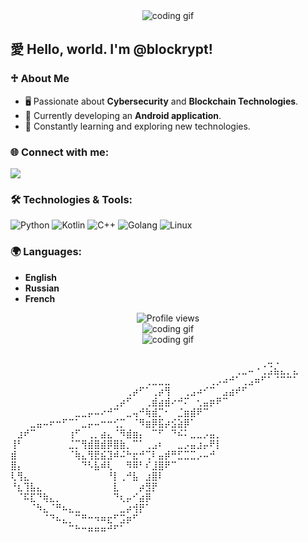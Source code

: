 <div align="center">
  <img src="https://i.giphy.com/media/v1.Y2lkPTc5MGI3NjExc3ppMnppOTQ2dmk5Z2Z1MDRtb3J5cHFrN3hsYm12b2oyeDBlb2I3ZyZlcD12MV9pbnRlcm5hbF9naWZfYnlfaWQmY3Q9Zw/l0MYRN89l6PG7TOoM/giphy.gif" alt="coding gif">
</div>

## 愛 Hello, world. I'm @blockrypt!

### ♱ About Me
- 🖥️ Passionate about **Cybersecurity** and **Blockchain Technologies**.
- 📱 Currently developing an **Android application**.
- 🌱 Constantly learning and exploring new technologies.

### 🌐 Connect with me:
<a href="mailto:blockrypt@gmail.com"><img src="https://img.shields.io/badge/Email-blockrypt@gmail.com-blue?style=for-the-badge&logo=gmail"></a>

### 🛠️ Technologies & Tools:
![Python](https://img.shields.io/badge/-Python-333333?style=flat&logo=python)
![Kotlin](https://img.shields.io/badge/-Kotlin-333333?style=flat&logo=kotlin)
![C++](https://img.shields.io/badge/-C++-333333?style=flat&logo=cplusplus)
![Golang](https://img.shields.io/badge/-Golang-333333?style=flat&logo=go)
![Linux](https://img.shields.io/badge/-Linux-333333?style=flat&logo=linux)

### 🌍 Languages:
- **English**
- **Russian**
- **French**

<div align="center">
  <img src="https://komarev.com/ghpvc/?username=blockrypt&color=blue&style=flat-square" alt="Profile views" />
</div>

<div align="center">
  <img src="https://i.giphy.com/media/v1.Y2lkPTc5MGI3NjExMzlrM2M0djdiMWd2d3JpNDVnOWFxazhvcnQydTRka2N4ejJhNW4zeSZlcD12MV9pbnRlcm5hbF9naWZfYnlfaWQmY3Q9Zw/8fRwPZtbWkkX6/giphy.gif" alt="coding gif">
</div>

<div align="center">
  <img src="https://i.giphy.com/media/v1.Y2lkPTc5MGI3NjExZzh4M2ljZ2U0bmtldHRsZW9jZzIzNGNkNjliaTJ0OXkzYjJ4ODd4NCZlcD12MV9pbnRlcm5hbF9naWZfYnlfaWQmY3Q9Zw/zNlhulNKUcO9T3a3ag/giphy.gif" alt="coding gif">
</div>

⠀⠀⠀⠀⠀⠀⠀⠀⠀⠀⠀⠀⠀⠀⠀⠀⠀⠀⠀⠀⠀⠀⠀⠀⠀⠀⠀⠀⠀⠀⠀⠀⠀⠀⠀⠀⠀⠀⠀⠀⣀⢀⠀⠀⠀
⠀⠀⠀⠀⠀⠀⠀⠀⠀⠀⠀⠀⠀⠀⠀⠀⠀⠀⠀⠀⠀⠀⠀⠀⠀⠀⠀⠀⠀⠀⠀⠀⠀⠀⠀⢀⣀⠤⠐⢈⣨⣦⣄⡀⣄
⠀⠀⠀⠀⠀⠀⠀⠀⠀⠀⠀⠀⠀⠀⠀⠀⠀⠀⠀⠀⠀⢀⣀⣀⣀⠀⠀⠀⠀⠀⠀⢀⡠⠴⠚⠁⢀⣠⠶⠋⠁⠈⠉⠉⠁
⠀⠀⠀⠀⠀⠀⠀⠀⠀⠀⠀⠀⠀⠀⠀⠀⠀⠀⢀⡴⠋⠁⢀⡴⢻⠀⠀⢀⣠⠴⠊⠉⠀⣠⣴⠞⠋⠀⠀⠀⠀⠀⠀⠀⠀
⠀⠀⠀⠀⠀⠀⠀⠀⠀⠀⠀⠀⠀⠀⠀⠀⢀⡴⠋⠀⠀⢀⣾⣴⣾⠔⠚⠍⠀⢂⣤⡶⠟⠉⠀⠀⠀⠀⠀⠀⠀⠀⠀⠀⠀
⠀⠀⠀⠀⠀⠀⠀⠀⠀⠀⣀⣀⡤⠤⠔⠚⠉⠀⣀⢤⠚⢷⣾⡉⠂⠀⣈⣶⣾⠟⠉⠀⠀⠀⠀⠀⠀⠀⠀⠀⠀⠀⠀⠀⠀
⠀⠀⠀⣀⣤⠤⠖⠒⠋⠉⠁⣀⡤⠤⠒⠒⢊⡉⠀⠈⠻⣶⡿⣯⡴⣪⣵⡿⠁⠀⠀⠀⠀⠀⠀⠀⠀⠀⠀⠀⠀⠀⠀⠀⠀
⠀⣰⠞⠉⠀⠀⠀⠀⠀⢰⠋⠀⢀⡀⣴⣄⠈⠻⣾⣶⡄⠀⠉⠋⠀⠙⠮⠅⣀⣀⡠⣤⡀⠀⠀⠀⠀⠀⠀⠀⠀⠀⠀⠀⠀
⢸⠃⠀⠀⠀⠀⠀⠀⠀⣈⡉⢻⣾⣿⣾⡿⣿⣷⡀⠉⠁⢀⣠⠆⠀⠀⣀⡠⣤⣰⡤⠟⡇⠀⠀⠀⠀⠀⠀⠀⠀⠀⠀⠀
⣾⠀⠀⠀⠀⠀⠀⠀⠀⠈⢷⣄⢻⣟⣮⣹⠾⠬⠓⣖⠚⢉⠇⣤⡾⠛⣋⣉⣉⡠⠤⠚⠀⠀⠀⠀⠀⠀⠀⠀⠀⠀⠀⠀
⣿⡄⠀⠀⠀⠀⠀⠀⠀⠀⠀⠙⠣⣧⠾⢇⠀⠀⠻⠿⠃⠎⣸⣿⠟⠉⠀⠀⠀⠀⠀⠀⠀⠀⠀⠀⠀⠀⠀⠀⠀⠀⠀⠀
⢇⢻⣄⠀⠀⠀⠀⠀⠀⠀⠀⠀⠀⠀⠀⠘⡇⢀⠚⣧⠀⣰⣿⠇⠀⠀⠀⠀⠀⠀⠀⠀⠀⠀⠀⠀⠀⠀⠀⠀⠀
⠘⣆⢹⣧⣄⠀⠀⠀⠀⠀⠀⠀⠀⠀⠀⠀⣇⠀⠀⠀⡴⣻⡟⠀⠀⠀⠀⠀⠀⠀⠀⠀⠀⠀⠀⠀⠀⠀⠀⠀⠀⠀
⠀⠈⠯⣏⠙⢷⣄⡀⠀⠀⠀⠀⠀⠀⠀⠀⠙⢆⡤⠊⣴⡿⠀⠀⠀⠀⠀⠀⠀⠀⠀⠀⠀⠀⠀⠀⠀⠀⠀⠀⠀⠀
⠀⠀⠀⠈⠳⣄⠈⠛⠦⣄⣀⠀⠀⠀⠀⠀⠀⣀⡴⢺⡟⠁⠀⠀⠀⠀⠀⠀⠀⠀⠀⠀⠀⠀⠀⠀⠀⠀⠀⠀⠀⠀⠀⠀⠀
⠀⠀⠀⠀⠀⠈⠙⠦⣄⡀⠉⠛⠒⠲⠶⣖⠋⣩⡶⠋⠀⠀⠀⠀⠀⠀⠀⠀⠀⠀⠀⠀⠀⠀⠀⠀⠀⠀⠀⠀⠀⠀⠀⠀⠀
⠀⠀⠀⠀⠀⠀⠀⠀⠀⠉⠓⠒⠶⠶⠶⠚⠋⠁⠀⠀⠀⠀⠀⠀⠀⠀⠀⠀⠀⠀⠀⠀⠀⠀⠀⠀⠀⠀⠀⠀⠀⠀⠀⠀⠀
⠀⠀⠀⠀⠀⠀⠀⠀⠀⠀⠀⠀⠀⠀⠀
<!---
blockrypt/blockrypt is a ✨ special ✨ repository because its `README.md` (this file) appears on your GitHub profile.
You can click the Preview link to take a look at your changes.
--->
